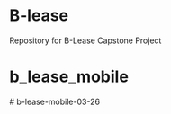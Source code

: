 # B-lease
Repository for B-Lease Capstone Project
# b_lease_mobile
#   b - l e a s e - m o b i l e - 0 3 - 2 6  
 